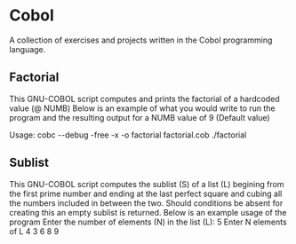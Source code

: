 # Cobol
A collection of exercises and projects written in the Cobol programming language.

## Factorial
This GNU-COBOL script computes and prints the factorial of a hardcoded value (@ NUMB) 
Below is an example of what you would write to run the program and the resulting output for a NUMB value of 9 (Default value)

Usage:
cobc --debug -free -x -o factorial factorial.cob
./factorial  

## Sublist
This GNU-COBOL script computes the sublist (S) of a list (L) begining from the first prime number and ending at the last perfect square and cubing all the numbers included in between the two. Should conditions be absent for creating this an empty sublist is returned. Below is an example usage of the program
Enter the number of elements (N) in the list (L): 
5
Enter N elements of L
4
3
6
8
9
